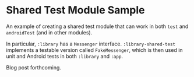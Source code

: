 # Shared Test Module Sample

An example of creating a shared test module that can work in both `test` and `androidTest` (and in other modules).

In particular, `:library` has a `Messenger` interface. `:library-shared-test` implements a testable version called `FakeMessenger`, which is then used in unit and Android tests in both `:library` and `:app`.

Blog post forthcoming.